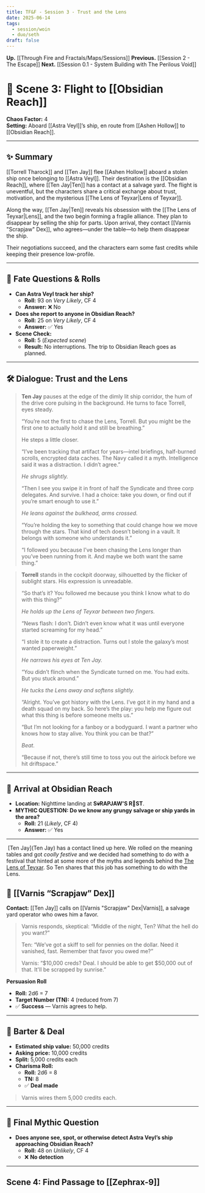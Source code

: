 ```yaml
---
title: TF&F - Session 3 - Trust and the Lens
date: 2025-06-14
tags:
  - session/woin
  - duo/seth
draft: false
---
```

**Up.** [[Through Fire and Fractals/Maps/Sessions]]
**Previous.** [[Session 2 - The Escape]]
**Next.** [[Session 0.1 - System Building with The Perilous Void]]

# 📘 Scene 3: Flight to [[Obsidian Reach]]

**Chaos Factor:** 4  
**Setting:** Aboard [[Astra Veyl]]’s ship, en route from [[Ashen Hollow]] to [[Obsidian Reach]].

---

## ✨ Summary

[[Torrell Tharock]] and [[Ten Jay]] flee [[Ashen Hollow]] aboard a stolen ship once belonging to [[Astra Veyl]]. Their destination is the [[Obsidian Reach]], where [[Ten Jay|Ten]] has a contact at a salvage yard. The flight is uneventful, but the characters share a critical exchange about trust, motivation, and the mysterious [[The Lens of Teyxar|Lens of Teyxar]].

Along the way, [[Ten Jay|Ten]] reveals his obsession with the [[The Lens of Teyxar|Lens]], and the two begin forming a fragile alliance. They plan to disappear by selling the ship for parts. Upon arrival, they contact [[Varnis "Scrapjaw" Dex]], who agrees—under the table—to help them disappear the ship.

Their negotiations succeed, and the characters earn some fast credits while keeping their presence low-profile.

---

## 🔮 Fate Questions & Rolls

- **Can Astra Veyl track her ship?**
    - **Roll:** 93 on _Very Likely_, CF 4
    - **Answer:** ❌ No
- **Does she report to anyone in Obsidian Reach?**
    - **Roll:** 25 on _Very Likely_, CF 4
    - **Answer:** ✅ Yes
- **Scene Check:**
    - **Roll:** 5 (_Expected scene_)
    - **Result:** No interruptions. The trip to Obsidian Reach goes as planned.

---

## 🛠️ Dialogue: Trust and the Lens

> **Ten Jay** pauses at the edge of the dimly lit ship corridor, the hum of the drive core pulsing in the background. He turns to face Torrell, eyes steady.
> 
> “You’re not the first to chase the Lens, Torrell. But you might be the first one to actually hold it and still be breathing.”
> 
> He steps a little closer.
> 
> “I’ve been tracking that artifact for years—intel briefings, half-burned scrolls, encrypted data caches. The Navy called it a myth. Intelligence said it was a distraction. I didn’t agree.”
> 
> _He shrugs slightly._
> 
> “Then I see you swipe it in front of half the Syndicate and three corp delegates. And survive. I had a choice: take you down, or find out if you’re smart enough to use it.”
> 
> _He leans against the bulkhead, arms crossed._
> 
> “You’re holding the key to something that could change how we move through the stars. That kind of tech doesn’t belong in a vault. It belongs with someone who understands it.”
> 
> “I followed you because I’ve been chasing the Lens longer than you’ve been running from it. And maybe we both want the same thing.”

> **Torrell** stands in the cockpit doorway, silhouetted by the flicker of sublight stars. His expression is unreadable.
> 
> “So that’s it? You followed me because you think I know what to do with this thing?”
> 
> _He holds up the Lens of Teyxar between two fingers._
> 
> “News flash: I don’t. Didn’t even know what it was until everyone started screaming for my head.”
> 
> “I stole it to create a distraction. Turns out I stole the galaxy’s most wanted paperweight.”
> 
> _He narrows his eyes at Ten Jay._
> 
> “You didn’t flinch when the Syndicate turned on me. You had exits. But you stuck around.”
> 
> _He tucks the Lens away and softens slightly._
> 
> “Alright. You’ve got history with the Lens. I’ve got it in my hand and a death squad on my back. So here’s the play: you help me figure out what this thing is before someone melts us.”
> 
> “But I’m not looking for a fanboy or a bodyguard. I want a partner who knows how to stay alive. You think you can be that?”
> 
> _Beat._
> 
> “Because if not, there’s still time to toss you out the airlock before we hit driftspace.”

---

## 🌌 Arrival at Obsidian Reach

- **Location:** Nighttime landing at **S💀RAPJAW'S R🍂ST**.
- **MYTHIC QUESTION: Do we know any grungy salvage or ship yards in the area?**
    - **Roll:** 21 (_Likely_, CF 4)
    - **Answer:** ✅ Yes

---

 [Ten Jay](Ten Jay) has a contact lined up here. We rolled on the meaning tables and got _coolly festive_ and we decided had something to do with a festival that hinted at some more of the myths and legends behind the [The Lens of Teyxar](https://quartz.antionite.cc/Through-Fire-and-Fractals/Items/The-Lens-of-Teyxar). So Ten shares that this job has something to do with the Lens.

## 🧰 [[Varnis “Scrapjaw” Dex]]

**Contact:** [[Ten Jay]] calls on [[Varnis "Scrapjaw" Dex|Varnis]], a salvage yard operator who owes him a favor.

> Varnis responds, skeptical: “Middle of the night, Ten? What the hell do you want?”
> 
> Ten: “We’ve got a skiff to sell for pennies on the dollar. Need it vanished, fast. Remember that favor you owed me?”
> 
> Varnis: “$10,000 creds? Deal. I should be able to get $50,000 out of that. It'll be scrapped by sunrise.”

**Persuasion Roll**

- **Roll:** 2d6 = 7    
- **Target Number (TN):** 4 (reduced from 7)
- ✅ **Success** — Varnis agrees to help.

---

## 💸 Barter & Deal

- **Estimated ship value:** 50,000 credits
- **Asking price:** 10,000 credits
- **Split:** 5,000 credits each
- **Charisma Roll:**
    - **Roll:** 2d6 = 8
    - **TN:** 8
    - ✅ **Deal made**

> Varnis wires them 5,000 credits each.

---

## 🚨 Final Mythic Question

- **Does anyone see, spot, or otherwise detect Astra Veyl’s ship approaching Obsidian Reach?**
    - **Roll:** 48 on _Unlikely_, CF 4
    - ❌ **No detection**

---

## Scene 4: Find Passage to [[Zephrax-9]]


